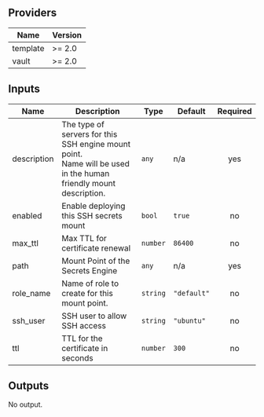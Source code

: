 ## Providers

| Name | Version |
|------|---------|
| template | >= 2.0 |
| vault | >= 2.0 |

## Inputs

| Name | Description | Type | Default | Required |
|------|-------------|------|---------|:-----:|
| description | The type of servers for this SSH engine mount point.<br>    Name will be used in the human friendly mount description. | `any` | n/a | yes |
| enabled | Enable deploying this SSH secrets mount | `bool` | `true` | no |
| max\_ttl | Max TTL for certificate renewal | `number` | `86400` | no |
| path | Mount Point of the Secrets Engine | `any` | n/a | yes |
| role\_name | Name of role to create for this mount point. | `string` | `"default"` | no |
| ssh\_user | SSH user to allow SSH access | `string` | `"ubuntu"` | no |
| ttl | TTL for the certificate in seconds | `number` | `300` | no |

## Outputs

No output.

